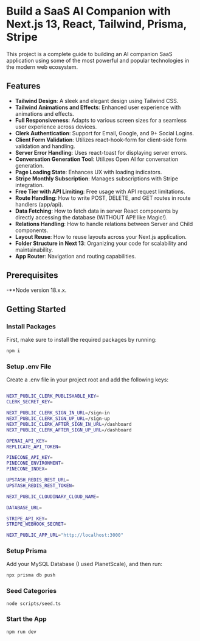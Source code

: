 # Build a SaaS AI Companion with Next.js 13, React, Tailwind, Prisma, Stripe

This project is a complete guide to building an AI companion SaaS application using some of the most powerful and popular technologies in the modern web ecosystem.

## Features

- **Tailwind Design**: A sleek and elegant design using Tailwind CSS.
- **Tailwind Animations and Effects**: Enhanced user experience with animations and effects.
- **Full Responsiveness**: Adapts to various screen sizes for a seamless user experience across devices.
- **Clerk Authentication**: Support for Email, Google, and 9+ Social Logins.
- **Client Form Validation**: Utilizes react-hook-form for client-side form validation and handling.
- **Server Error Handling**: Uses react-toast for displaying server errors.
- **Conversation Generation Tool**: Utilizes Open AI for conversation generation.
- **Page Loading State**: Enhances UX with loading indicators.
- **Stripe Monthly Subscription**: Manages subscriptions with Stripe integration.
- **Free Tier with API Limiting**: Free usage with API request limitations.
- **Route Handling**: How to write POST, DELETE, and GET routes in route handlers (app/api).
- **Data Fetching**: How to fetch data in server React components by directly accessing the database (WITHOUT API! like Magic!).
- **Relations Handling**: How to handle relations between Server and Child components.
- **Layout Reuse**: How to reuse layouts across your Next.js application.
- **Folder Structure in Next 13**: Organizing your code for scalability and maintainability.
- **App Router**: Navigation and routing capabilities.

## Prerequisites
-**Node version 18.x.x.

## Getting Started

### Install Packages

First, make sure to install the required packages by running:

```bash
npm i
```
### Setup .env File
Create a .env file in your project root and add the following keys:
```bash

NEXT_PUBLIC_CLERK_PUBLISHABLE_KEY=
CLERK_SECRET_KEY=

NEXT_PUBLIC_CLERK_SIGN_IN_URL=/sign-in
NEXT_PUBLIC_CLERK_SIGN_UP_URL=/sign-up
NEXT_PUBLIC_CLERK_AFTER_SIGN_IN_URL=/dashboard
NEXT_PUBLIC_CLERK_AFTER_SIGN_UP_URL=/dashboard

OPENAI_API_KEY=
REPLICATE_API_TOKEN=

PINECONE_API_KEY=
PINECONE_ENVIRONMENT=
PINECONE_INDEX=

UPSTASH_REDIS_REST_URL=
UPSTASH_REDIS_REST_TOKEN=

NEXT_PUBLIC_CLOUDINARY_CLOUD_NAME=

DATABASE_URL=

STRIPE_API_KEY=
STRIPE_WEBHOOK_SECRET=

NEXT_PUBLIC_APP_URL="http://localhost:3000"
```

### Setup Prisma
Add your MySQL Database (I used PlanetScale), and then run:
```bash
npx prisma db push
```
### Seed Categories
```bash
node scripts/seed.ts
```
### Start the App
```bash
npm run dev
``` 

